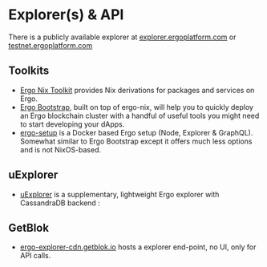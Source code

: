 # Explorer(s) & API

There is a publicly available explorer at [explorer.ergoplatform.com](https://explorer.ergoplatform.com/) or [testnet.ergoplatform.com](https://testnet.ergoplatform.com/)


## Toolkits

- [Ergo Nix Toolkit](https://github.com/ergoplatform/ergo-nix) provides Nix derivations for packages and services on Ergo.
- [Ergo Bootstrap](https://github.com/ergoplatform/ergo-bootstrap), built on top of ergo-nix, will help you to quickly deploy an Ergo blockchain cluster with a handful of useful tools you might need to start developing your dApps.
- [ergo-setup](https://github.com/abchrisxyz/ergo-setup) is a Docker based Ergo setup (Node, Explorer & GraphQL). Somewhat similar to Ergo Bootstrap except it offers much less options and is not NixOS-based.


## uExplorer

- [uExplorer](https://github.com/pragmaxim/ergo-uexplorer/) is a supplementary, lightweight Ergo explorer with CassandraDB backend :

## GetBlok

- [ergo-explorer-cdn.getblok.io](https://ergo-explorer-cdn.getblok.io/) hosts a explorer end-point, no UI, only for API calls. 
